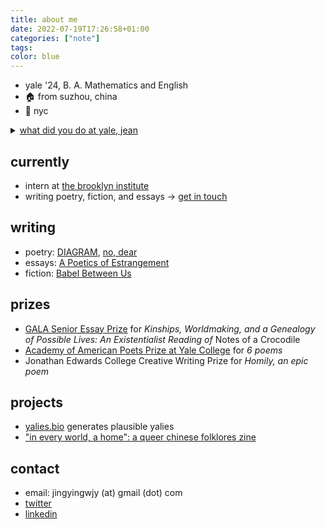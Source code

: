 ```yaml
---
title: about me
date: 2022-07-19T17:26:58+01:00
categories: ["note"]
tags:
color: blue
---
```


* yale '24, B. A. Mathematics and English 
* 🏠 from suzhou, china
* 📍 nyc
<details>
<summary><u>what did you do at yale, jean</u></summary>
At Yale, I was President of the [Yale Political Union](https://ypu.sites.yale.edu/), Opinion Editor and President of the Editorial Board at [Yale Daily News](https://yaledailynews.com/blog/author/jeanwang/), and Curatorial Assistant at the [YLS Law Library]([url](https://library.law.yale.edu/)). I also dabbled in [radio](https://wybc.com/) and [quantum computing research]([url](https://yaleqc.com/)). I researched [international security]([url](https://thecsi.org.uk/international-security-and-intelligence-isi-programme/)) at Cambridge University and interned at [D. E. Shaw Investment Management](https://www.deshaw.com/). 

My senior essay in English was titled "Kinships, Worldmaking, and a Genealogy of Possible Lives: An Existentialist Reading of *Notes of a Crocodile*", and my senior project in Mathematics was on the irreducible representations of symmetric groups and the ring of symmetric functions. Outside of my majors, I've taken courses on probabilistic machine learning, quantum computing, existentialism, manuscript & archival research, Kant, and Hegel. I graduated with Distinction in the English major.

</details>

## currently

* intern at [the brooklyn institute](https://thebrooklyninstitute.com/current-courses/)
* writing poetry, fiction, and essays -> [get in touch](mailto:jingyingwjy@gmail.com)

## writing

* poetry: [DIAGRAM](https://www.thediagram.com/), [no, dear](http://www.nodearmagazine.com/) 
* essays: [A Poetics of Estrangement](https://yale-herald.com/2022/10/16/a-poetics-of-estrangement/)
* fiction: [Babel Between Us](https://babelbetween.us/)

## prizes

* [GALA Senior Essay Prize](https://lgbts.yale.edu/gala) for *Kinships, Worldmaking, and a Genealogy of Possible Lives: An Existentialist Reading of* Notes of a Crocodile
* [Academy of American Poets Prize at Yale College](https://poets.org/academy-american-poets/prizes/university-college-poetry-prizes) for *6 poems*
* Jonathan Edwards College Creative Writing Prize for *Homily, an epic poem*

## projects
* [yalies.bio](/yaliesbio) generates plausible yalies
* ["in every world, a home": a queer chinese folklores zine](https://raw.githubusercontent.com/jingyingwang/jingyingwang.github.io/main/content/posts/Screen%20Shot%202023-03-07%20at%2012.16.34%20AM.png) 

## contact

* email: jingyingwjy (at) gmail (dot) com
* [twitter](https://twitter.com/jingyingwang_)
* [linkedin](https://www.linkedin.com/in/jingyingwang/)





